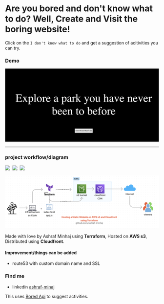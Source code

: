 # Are you bored and don't know what to do? Well, Create and Visit the boring website!
 Click on the `I don't know what to do` and get a suggestion of acitivities you can try.

### Demo
![cover](docs/ss.png)

------

### project workflow/diagram
![](https://img.shields.io/badge/Terraform-1.3.3-white?style=plastic&logo=terraform)&nbsp;
![](https://img.shields.io/badge/html--orange?style=plastic&logo=html5)&nbsp;
![](https://img.shields.io/badge/JavaScript-a%20little-yellow?style=plastic&logo=javascript)&nbsp;

![diagram](docs/diagram.png)

Made with love by Ashraf Minhaj using **Terraform**, Hosted on **AWS s3**, Distributed using **Cloudfront**.

#### Improvement/things can be added
* route53 with custom domain name and SSL

### Find me 
* linkedin [ashraf-minaj](https://www.linkedin.com/in/ashraf-minhaj)

This uses [Bored Api](https://www.boredapi.com) to suggest activities.
